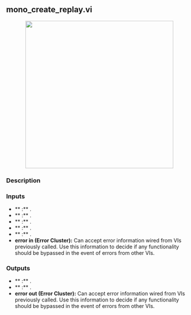 ## mono_create_replay.vi
<p align="center">
<img src="https://github.com/monoDriveIO/documentation/raw/master/WikiPhotos/LV_client/tools/mono__create__replayc.png" 
width="400"  />
</p>

### Description 

### Inputs

- ** :** .
- **  :** .
- ** :**  .
- ** :**  .
- ** :** .
- **error in (Error Cluster):** Can accept error information wired from VIs previously called. Use this information to decide if any functionality should be bypassed in the event of errors from other VIs.


### Outputs

- ** :**  .
- ** :**  .
- **error out (Error Cluster):** Can accept error information wired from VIs previously called. Use this information to decide if any functionality should be bypassed in the event of errors from other VIs.
